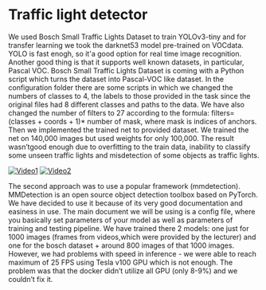 # Traffic light detector
We used Bosch Small Traffic Lights Dataset to train YOLOv3-tiny and for transfer learning we took the darknet53 model pre-trained on VOCdata. YOLO is fast enogh, so it'a good option for real time image recognition. Another good thing is that it supports well known datasets, in particular, Pascal VOC. Bosch Small Traffic Lights Dataset is coming with a Python script which turns the dataset into Pascal-VOC like dataset.
In the configuration folder there are some scripts in which we changed the numbers of classes to 4, the labels to those provided in the task since the original files had 8 different classes and paths to the data. We have also changed the number of filters to 27 according to the formula: filters=(classes + coords + 1)* number of mask, where mask is indices of anchors. Then we implemented the trained net to provided dataset. We trained the net on 140,000 images but used weights for only 100,000. The result wasn’tgood enough due to overfitting to the train data, inability to classify some unseen traffic lights and misdetection of some objects as traffic lights.

[![Video1](https://img.youtube.com/vi/NlfFXHBdoLU/0.jpg)](https://www.youtube.com/watch?v=NlfFXHBdoLU)
[![Video2](https://img.youtube.com/vi/UPnKbZqYpZM/0.jpg)](https://www.youtube.com/watch?v=UPnKbZqYpZM)

The second approach was to use a popular framework (mmdetection). MMDetection is an open source object detection toolbox based on PyTorch. We have decided to use it because of its very good documentation and easiness in use. The main document we will be using is a config file, where you basically set parameters of your model as well as parameters of training and testing pipeline. We have trained there 2 models: one just for 1000 images (frames from videos,which were provided by the lecturer) and one for the bosch dataset + around 800 images of that 1000 images. However, we had problems with speed in inference - we were able to reach maximum of 25 FPS using Tesla v100 GPU which is not enough. The problem was that the docker didn’t utilize all GPU (only 8-9%) and we couldn’t fix it.
